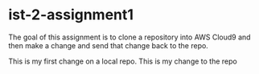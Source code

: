 # ist-2-assignment1

The goal of this assignment is to clone a repository into AWS Cloud9 and then make a change and send that change back to the repo.

This is my first change on a local repo.
This is my change to the repo 